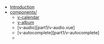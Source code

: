 * [Introduction](README.md)
* [components/](components/v-calendar.md)
    * [v-calendar](part1/v-calendar.md)
    * [v-album](part1/v-album.md)
    * [v-audio][part1/v-audio.vue]
    * [v-autocomplete][part1/v-autocomplete]
    * 

